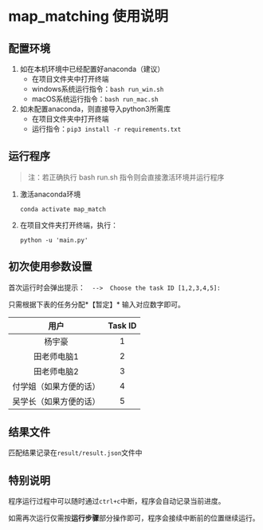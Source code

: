 # map_matching 使用说明



## 配置环境

1.   如在本机环境中已经配置好anaconda（建议）
     +   在项目文件夹中打开终端
     +   windows系统运行指令：`bash run_win.sh`
     +   macOS系统运行指令：`bash run_mac.sh`
2.   如未配置anaconda，则直接导入python3所需库
     +   在项目文件夹中打开终端
     +   运行指令：`pip3 install -r requirements.txt`



## 运行程序

>   注：若正确执行 bash run.sh 指令则会直接激活环境并运行程序

1.   激活anaconda环境

     `conda activate map_match`

2.   在项目文件夹打开终端，执行：

     `python -u 'main.py'`



## 初次使用参数设置

首次运行时会弹出提示：`  -->  Choose the task ID [1,2,3,4,5]:`

只需根据下表的任务分配*【暂定】* 输入对应数字即可。

|          用户          | Task ID |
| :--------------------: | :-----: |
|         杨宇豪         |    1    |
|      田老师电脑1       |    2    |
|      田老师电脑2       |    3    |
| 付学姐（如果方便的话） |    4    |
| 吴学长（如果方便的话） |    5    |



## 结果文件

匹配结果记录在`result/result.json`文件中



## 特别说明

程序运行过程中可以随时通过`ctrl+c`中断，程序会自动记录当前进度。

如需再次运行仅需按**运行步骤**部分操作即可，程序会接续中断前的位置继续运行。